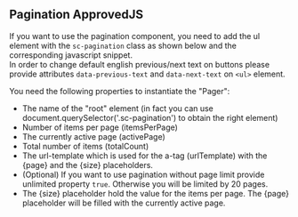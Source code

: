 <h2>Pagination <span class="status approved">Approved</span><span class="status js">JS</span></h2>

If you want to use the pagination component, you need to add the ul element with the `sc-pagination` class as shown below and the corresponding javascript snippet.  
In order to change default english previous/next text on buttons please provide attributes `data-previous-text` and `data-next-text` on `<ul>` element.

You need the following properties to instantiate the "Pager":

* The name of the "root" element (in fact you can use document.querySelector('.sc-pagination') to obtain the right element)
* Number of items per page (itemsPerPage)
* The currently active page (activePage)
* Total number of items (totalCount)
* The url-template which is used for the a-tag (urlTemplate) with the {page} and the {size} placeholders.
* (Optional) If you want to use pagination without page limit provide unlimited property `true`. Otherwise you will be limited by 20 pages.
* The {size} placeholder hold the value for the items per page. The {page} placeholder will be filled with the currently active page.

<script>
document.addEventListener('DOMContentLoaded', function() {
 (function ($) {
   var paginationElement = document.querySelector('.sc-pagination'),
   itemsPerPage = 20,
   activePage = 1,
   totalCount = 700,
   urlTemplate = 'https://scout24.github.io/showcar-ui/?page={page}&size={size}',
   unlimited = true;

   if (paginationElement) {
   new Pager(paginationElement, itemsPerPage, activePage, totalCount, urlTemplate, unlimited);
   }
 })(window.Zepto);
 });
</script>
